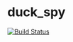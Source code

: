 duck_spy
========

[![Build Status](https://travis-ci.org/mjgpy3/duck_spy.svg)](https://travis-ci.org/mjgpy3/duck_spy)
